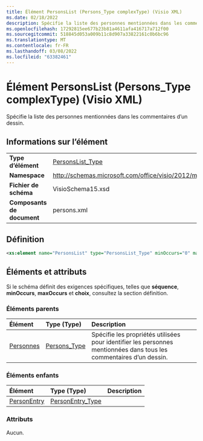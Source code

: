 ```yaml
---
title: Élément PersonsList (Persons_Type complexType) (Visio XML)
ms.date: 02/18/2022
description: Spécifie la liste des personnes mentionnées dans les commentaires d’un dessin.
ms.openlocfilehash: 17292815ee677b23b81a4611afa416717a712f00
ms.sourcegitcommit: 518845d053a009b11c8d907a33822161c0b6bc96
ms.translationtype: MT
ms.contentlocale: fr-FR
ms.lasthandoff: 03/08/2022
ms.locfileid: "63382461"
---
```

# <a name="personslist-element-persons_type-complextype-visio-xml"></a>Élément PersonsList (Persons_Type complexType) (Visio XML)

Spécifie la liste des personnes mentionnées dans les commentaires d’un dessin.
  
## <a name="element-information"></a>Informations sur l’élément

|||
|:-----|:-----|
|**Type d’élément** <br/> |[PersonsList_Type](personslist_type-complextypevisio-xml.md) <br/> |
|**Namespace** <br/> |http://schemas.microsoft.com/office/visio/2012/main  <br/> |
|**Fichier de schéma** <br/> |VisioSchema15.xsd  <br/> |
|**Composants de document** <br/> |persons.xml  <br/> |
   
## <a name="definition"></a>Définition

```XML
<xs:element name="PersonsList" type="PersonsList_Type" minOccurs="0" maxOccurs="1" />
```

## <a name="elements-and-attributes"></a>Éléments et attributs

Si le schéma définit des exigences spécifiques, telles que **séquence**, **minOccurs**, **maxOccurs** et **choix**, consultez la section définition. 
  
### <a name="parent-elements"></a>Éléments parents

|**Élément**|**Type (Type)**|**Description**|
|:-----|:-----|:-----|
|[Personnes](persons-element-visiodocument_type-complextypevisio-xml.md) <br/> |[Persons_Type](persons_type-complextypevisio-xml.md) <br/> |Spécifie les propriétés utilisées pour identifier les personnes mentionnées dans tous les commentaires d’un dessin. |
   
### <a name="child-elements"></a>Éléments enfants

|**Élément**|**Type (Type)**|**Description**|
|:-----|:-----|:-----|
|[PersonEntry](personentry-element-personslist_type-complextypevisio-xml.md) <br/> |[PersonEntry_Type](personentry_type-complextypevisio-xml.md) <br/> ||
   
### <a name="attributes"></a>Attributs

Aucun.
  

